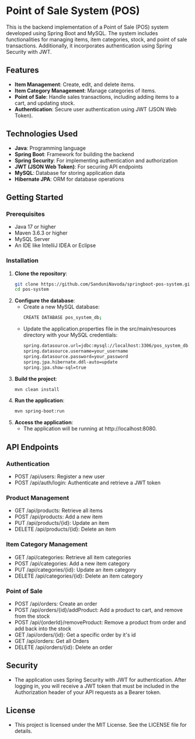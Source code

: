 # Point of Sale System (POS)

This is the backend implementation of a Point of Sale (POS) system developed using Spring Boot and MySQL. The system includes functionalities for managing items, item categories, stock, and point of sale transactions. Additionally, it incorporates authentication using Spring Security with JWT.

## Features

- **Item Management**: Create, edit, and delete items.
- **Item Category Management**: Manage categories of items.
- **Point of Sale**: Handle sales transactions, including adding items to a cart, and updating stock.
- **Authentication**: Secure user authentication using JWT (JSON Web Token).

## Technologies Used

- **Java**: Programming language
- **Spring Boot**: Framework for building the backend
- **Spring Security**: For implementing authentication and authorization
- **JWT (JSON Web Token)**: For securing API endpoints
- **MySQL**: Database for storing application data
- **Hibernate JPA**: ORM for database operations

## Getting Started

### Prerequisites

- Java 17 or higher
- Maven 3.6.3 or higher
- MySQL Server
- An IDE like IntelliJ IDEA or Eclipse

### Installation

1. **Clone the repository**:
   ```bash
   git clone https://github.com/SanduniNavoda/springboot-pos-system.git
   cd pos-system

2. **Configure the database**:
   - Create a new MySQL database:
     ```bash
     CREATE DATABASE pos_system_db;
   - Update the application.properties file in the src/main/resources directory with your MySQL credentials:
     ```bash
     spring.datasource.url=jdbc:mysql://localhost:3306/pos_system_db
     spring.datasource.username=your_username
     spring.datasource.password=your_password
     spring.jpa.hibernate.ddl-auto=update
     spring.jpa.show-sql=true

3. **Build the project**:
    ```bash
    mvn clean install
4. **Run the application**:
   ```bash
   mvn spring-boot:run
5. **Access the application**:
   - The application will be running at http://localhost:8080.


## API Endpoints

### Authentication
- POST /api/users: Register a new user
- POST /api/auth/login: Authenticate and retrieve a JWT token

### Product Management
- GET /api/products: Retrieve all items
- POST /api/products: Add a new item
- PUT /api/products/{id}: Update an item
- DELETE /api/products/{id}: Delete an item

### Item Category Management
- GET /api/categories: Retrieve all item categories
- POST /api/categories: Add a new item category
- PUT /api/categories/{id}: Update an item category
- DELETE /api/categories/{id}: Delete an item category

### Point of Sale
- POST /api/orders: Create an order
- POST /api/orders/{id}/addProduct: Add a product to cart, and remove from the stock
- POST /api/{orderId}/removeProduct: Remove a product from order and add back into the stock
- GET /api/orders/{id}: Get a specific order by it's id
- GET /api/orders: Get all Orders
- DELETE /api/orders/{id}: Delete an order

## Security
- The application uses Spring Security with JWT for authentication. After logging in, you will receive a JWT token that must be included in the Authorization header of your API requests as a Bearer token.

## License
- This project is licensed under the MIT License. See the LICENSE file for details.
